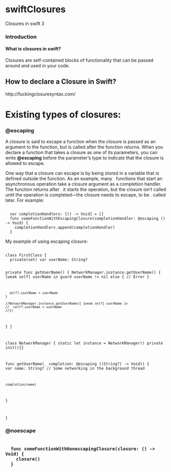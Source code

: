 # swiftClosures
Closures in swift 3 </br>

<h3><b> Introduction </b></h3>

<h4> What is closures in swift? </h4>

  Closures are self-contained blocks of functionality that can be passed around and used in your code.

<h2><b> How to declare a Closure in Swift? </b></h2>
http://fuckingclosuresyntax.com/

<h1><b> Existing types of closures: </b></h1>


<h3> @escaping </h3>

<p> A closure is said to escape a function when the closure is passed as an argument to the function, but is called after the     function returns. When you declare a function that takes a closure as one of its parameters, you can write <b>@escaping</b>   before   the parameter’s type to indicate that the closure is allowed to escape.

One way that a closure can escape is by being stored in a variable that is defined outside the function. As an example, many   functions that start an asynchronous operation take a closure argument as a completion handler. The function returns after     it starts the operation, but the closure isn’t called until the operation is completed—the closure needs to escape, to be .   called later. For example: </p>

<code lang="swift">
  var completionHandlers: [() -> Void] = []
  func someFunctionWithEscapingClosure(completionHandler: @escaping () -> Void) {
    completionHandlers.append(completionHandler)
  }
</code>

<p> My example of using escaping closure: </p>
<code lang="swift">
class FirstClass {
  private(set) var userName: String?
  
  private func getUserName() {
    NetworkManager.instance.getUserName() { [weak self] userName in
      guard userName != nil else { 
        // Error
      }
      
      self?.userName = userName
    }
    
    //NetworkManager.instance.getUserName({ [weak self] userName in
    //  self?.userName = userName
    //})
  }
}

class NetworkManager {
  static let instance = NetworkManager()
  private init(){}
  
  func getUserName(_ completion: @escaping ((String?) -> Void)) {
  var name: String?
  // Some networking in the background thread
    
    completion(name)
  }

}
</code>

<h3> @noescape <h3>

<code lang="swift">
  func someFunctionWithNonescapingClosure(closure: () -> Void) {
    closure()
  }
</code>
